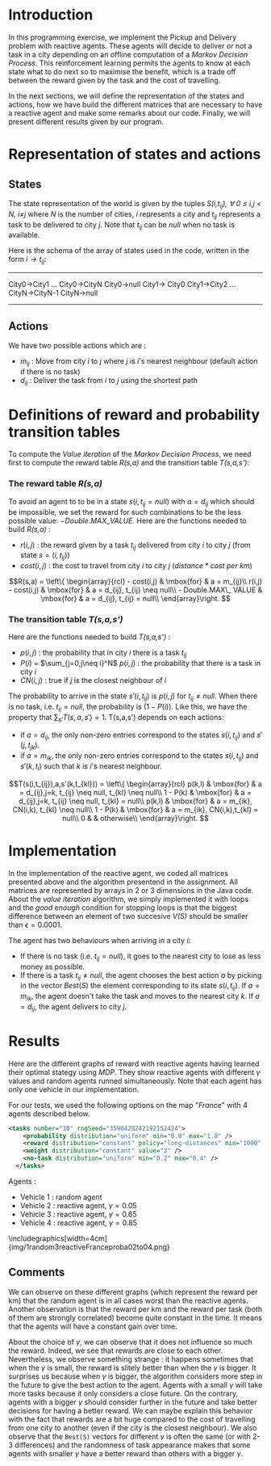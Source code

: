 # Introduction

In this programming exercise, we implement the Pickup and Delivery problem with reactive agents. These agents will decide to deliver or not a task in a city depending on an offline computation of a *Markov Decision Process*. This reinforcement learning permits the agents to know at each state what to do next so to maximise the benefit, which is a trade off between the reward given by the task and the cost of travelling.

In the next sections, we will define the representation of the states and actions, how we have build the different matrices that are necessary to have a reactive agent and make some remarks about our code. Finally, we will present different results given by our program.

# Representation of states and actions

## States

The state representation of the world is given by the tuples *S(i,$t_{ij}$), $\forall$ 0 $\leq$ i,j < N, i$\neq$j* where *N* is the number of cities, *i* represents a city and $t_{ij}$ represents a task to be delivered to city *j*. Note that $t_{ij}$ can be *null* when no task is available.

Here is the schema of the array of states used in the code, written in the form *i$\rightarrow t_{ij}$*:

----------------------------------------------------------------------------------------
City0$\rightarrow$City1 ... City0$\rightarrow$CityN City0$\rightarrow$null City1$\rightarrow$ City0 City1$\rightarrow$City2 ... CityN$\rightarrow$CityN-1 CityN$\rightarrow$null
-------------- ------------ --- ------------ ------------- ------------ --- ------------

## Actions
We have two possible actions which are :

- $m_{ij}$ : Move from city *i* to *j* where *j* is *i*'s nearest neighbour (default action if there is no task)
- $d_{ij}$ : Deliver the task from *i* to *j* using the shortest path

# Definitions of reward and probability transition tables

To compute the *Value iteration* of the *Markov Decision Process*, we need first to compute the reward table *R(s,a)* and the transition table *T(s,a,s')*:

### The reward table *R(s,a)*

To avoid an agent to to be in a state $s(i,t_{ij}=null)$ with $a = d_{ij}$ which should be impossible, we set the reward for such combinations to be the less possible value: $- Double.MAX\_VALUE$. Here are the functions needed to build *R(s,a)* :

- $r(i,j)$ : the reward given by a task $t_{ij}$ delivered from city *i* to city *j* (from state $s=(i,t_{ij})$)
- $cost(i,j)$ : the cost to travel from city *i* to city *j* ($distance * cost \ per \ km$)


$$R(s,a) =
\left\{
  \begin{array}{rcl}
  	- cost(i,j) & \mbox{for} & a = m_{ij}\\
    r(i,j) - cost(i,j) & \mbox{for} & a = d_{ij}, t_{ij} \neq null\\
    - Double.MAX\_ VALUE & \mbox{for} & a = d_{ij}, t_{ij} = null\\
  \end{array}\right.
$$

### The transition table *T(s,a,s')*

Here are the functions needed to build *T(s,a,s')* :

- $p(i,j)$ : the probability that in city *i* there is a task $t_{ij}$
- $P(i)$ = $\sum_{j=0,j\neq i}^N$ $p(i,j)$ : the probability that there is a task in city *i*
- $CN(i,j)$ : true if *j* is the closest neighbour of *i*

The probability to arrive in the state $s'(i,t_{ij})$ is $p(i,j)$ for $t_{ij}\neq null$. When there is no task, i.e. $t_{ij} = null$, the probability is $(1-P(i))$. Like this, we have the property that $\sum_{s'} T(s,a,s') = 1$. T(s,a,s') depends on each actions:

- if $a = d_{ij}$, the only non-zero entries correspond to the states $s(i,t_{ij})$ and $s'(j,t_{jk})$.
- if $a = m_{ik}$, the only non-zero entries correspond to the states $s(i,t_{ij})$ and $s'(k,t_l)$ such that *k* is *i*'s nearest neighbour.

$$T(s(i,t_{ij}),a,s'(k,t_{kl})) =
\left\{
  \begin{array}{rcl}
    p(k,l) & \mbox{for} & a = d_{ij},j=k, t_{ij} \neq null, t_{kl} \neq null\\
    1 - P(k) & \mbox{for} & a = d_{ij},j=k, t_{ij} \neq null, t_{kl} = null\\
    p(k,l) & \mbox{for} & a = m_{ik}, CN(i,k), t_{kl} \neq null\\
    1 - P(k) & \mbox{for} & a = m_{ik}, CN(i,k),t_{kl} = null\\
    0 & & otherwise\\
  \end{array}\right.
$$

# Implementation

In the implementation of the reactive agent, we coded all matrices presented above and the algorithm presentend in the assignment. All matrices are represented by arrays in 2 or 3 dimensions in the Java code. About the *value iteration* algorithm, we simply implemented it with loops and the *good enough* condition for stopping loops is that the biggest difference between an element of two succesive *V(S)* should be smaller than $\epsilon=0.0001$.

The agent has two behaviours when arriving in a city *i*:

- If there is no task (i.e. $t_{ij}=null$), it goes to the nearest city to lose as less money as possible.
- If there is a task $t_{ij} \neq null$, the agent chooses the best action *a* by picking in the vector $Best(S)$ the element corresponding to its state $s(i,t_{ij})$. If $a = m_{ik}$, the agent doesn't take the task and moves to the nearest city *k*. If $a = d_{ij}$, the agent delivers to city *j*.

# Results
Here are the different graphs of reward with reactive agents having learned their optimal stategy using *MDP*. They show reactive agents with different $\gamma$ values and random agents runned simultaneously. Note that each agent has only one vehicle in our implementation.

For our tests, we used the following options on the map "*France*" with 4 agents described below.
```xml
<tasks number="10" rngSeed="3590420242192152424">
    <probability distribution="uniform" min="0.0" max="1.0" />
    <reward distribution="constant" policy="long-distances" min="1000" max="99999" />
    <weight distribution="constant" value="3" />
    <no-task distribution="uniform" min="0.2" max="0.4" />
  </tasks>
```
Agents :

- Vehicle 1 : random agent
- Vehicle 2 : reactive agent, $\gamma = 0.05$
- Vehicle 3 : reactive agent, $\gamma = 0.65$
- Vehicle 4 : reactive agent, $\gamma = 0.85$


\includegraphics[width=4cm]{img/1random3reactiveFranceproba02to04.png}

## Comments
We can observe on these different graphs (which represent the reward per km) that the random agent is in all cases worst than the reactive agents. Another observation is that the reward per km and the reward per task (both of them are strongly correlated) become quite constant in the time. It means that the agents will have a constant gain over time.

About the choice of $\gamma$, we can observe that it does not influence so much the reward. Indeed, we see that rewards are close to each other. Nevertheless, we observe something strange : it happens sometimes that when the $\gamma$ is small, the reward is slitely better than when the $\gamma$ is bigger. It surprises us because when $\gamma$ is bigger, the algorithm considers more step in the future to give the best action to the agent. Agents with a small $\gamma$ will take more tasks because it only considers a close future. On the contrary, agents with a bigger $\gamma$ should consider further in the future and take better decisions for having a better reward. We can maybe explain this behavior with the fact that rewards are a bit huge compared to the cost of travelling from one city to another (even if the city is the closest neighbour). We also observe that the ```Best(S)``` vectors for different $\gamma$ is often the same (or with 2-3 differences) and the randomness of task appearance makes that some agents with smaller $\gamma$ have a better reward than others with a bigger $\gamma$.
